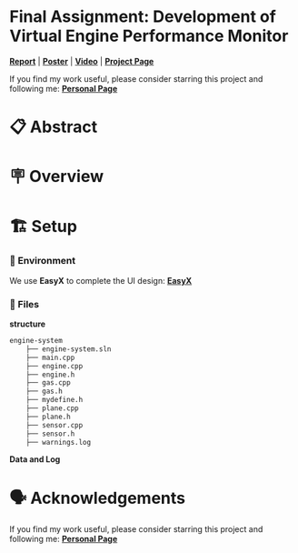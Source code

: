 # Final Assignment: Development of Virtual Engine Performance Monitor

<!-- TODO: attachments -->
[**Report**](https://) |  [**Poster**](https://) |  [**Video**](https://) | [**Project Page**](https://github.com/xjzhang005)



> 
<!-- TODO: Citation -->
If you find my work useful, please consider starring this project and following me:
[**Personal Page**](https://)


# 📋 Abstract 



# 🪧 Overview




# 🏗️️ Setup

### 🐍 Environment

We use **EasyX** to complete the UI design:
[**EasyX**](https://)

### 💾 Files

**structure**

```bash
engine-system
    ├── engine-system.sln
    ├── main.cpp
    ├── engine.cpp
    ├── engine.h
    ├── gas.cpp
    ├── gas.h
    ├── mydefine.h
    ├── plane.cpp
    ├── plane.h
    ├── sensor.cpp
    ├── sensor.h
    ├── warnings.log
```

**Data and Log**






# 🗣️ Acknowledgements
If you find my work useful, please consider starring this project and following me:
[**Personal Page**](https://)


